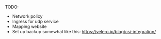 TODO:
* Network policy
* Ingress for udp service
* Mapping website
* Set up backup somewhat like this: https://velero.io/blog/csi-integration/
